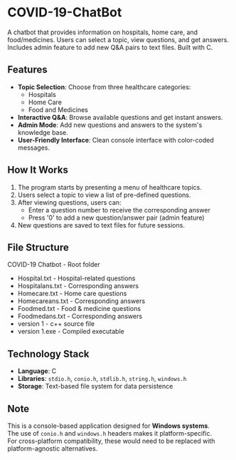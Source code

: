 # COVID-19-ChatBot
A chatbot that provides information on hospitals, home care, and food/medicines. Users can select a topic, view questions, and get answers. Includes admin feature to add new Q&amp;A pairs to text files. Built with C.

## Features
- **Topic Selection**: Choose from three healthcare categories:
  - Hospitals
  - Home Care
  - Food and Medicines
- **Interactive Q&A**: Browse available questions and get instant answers.
- **Admin Mode**: Add new questions and answers to the system's knowledge base.
- **User-Friendly Interface**: Clean console interface with color-coded messages.

## How It Works
1. The program starts by presenting a menu of healthcare topics.
2. Users select a topic to view a list of pre-defined questions.
3. After viewing questions, users can:
   - Enter a question number to receive the corresponding answer
   - Press '0' to add a new question/answer pair (admin feature)
4. New questions are saved to text files for future sessions.

## File Structure
COVID-19 Chatbot - Root folder
- Hospital.txt - Hospital-related questions
- Hospitalans.txt - Corresponding answers
- Homecare.txt - Home care questions
- Homecareans.txt - Corresponding answers
- Foodmed.txt - Food & medicine questions
- Foodmedans.txt - Corresponding answers
- version 1 - c++ source file
- version 1.exe - Compiled executable

## Technology Stack
- **Language**: C  
- **Libraries**: `stdio.h`, `conio.h`, `stdlib.h`, `string.h`, `windows.h`  
- **Storage**: Text-based file system for data persistence  

## Note
This is a console-based application designed for **Windows systems**.  
The use of `conio.h` and `windows.h` headers makes it platform-specific.  
For cross-platform compatibility, these would need to be replaced with platform-agnostic alternatives.

